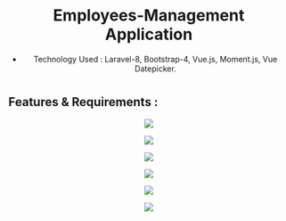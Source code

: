 <div align="center">
  
# Employees-Management Application

- Technology Used : Laravel-8, Bootstrap-4, Vue.js, Moment.js, Vue Datepicker.
#
</div>

## Features & Requirements :

<p align="center"><img src="https://github.com/Shahed-Chy-Suzan/Employees-Management/blob/master/z_others/employees-management-requirements-images/employees-management-requirement-1.png?raw=true"></p>
<p align="center"><img src="https://github.com/Shahed-Chy-Suzan/Employees-Management/blob/master/z_others/employees-management-requirements-images/employees-management-requirement-2.png?raw=true"></p>
<p align="center"><img src="https://github.com/Shahed-Chy-Suzan/Employees-Management/blob/master/z_others/employees-management-requirements-images/employees-management-requirement-3.png?raw=true"></p>
<p align="center"><img src="https://github.com/Shahed-Chy-Suzan/Employees-Management/blob/master/z_others/employees-management-requirements-images/employees-management-requirement-4.png?raw=true"></p>
<p align="center"><img src="https://github.com/Shahed-Chy-Suzan/Employees-Management/blob/master/z_others/employees-management-requirements-images/employees-management-requirement-5.png?raw=true"></p>
<p align="center"><img src="https://github.com/Shahed-Chy-Suzan/Employees-Management/blob/master/z_others/employees-management-requirements-images/employees-management-requirement-6.png?raw=true"></p>
